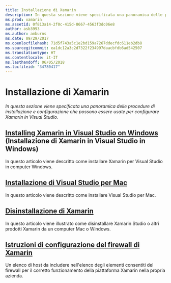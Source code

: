 ```yaml
---
title: Installazione di Xamarin
description: In questa sezione viene specificata una panoramica delle procedure di installazione e configurazione che possono essere usate per configurare Xamarin in Visual Studio.
ms.prod: xamarin
ms.assetid: 0f813a14-2f0c-415d-8667-4563f3dc06e8
author: asb3993
ms.author: amburns
ms.date: 09/29/2017
ms.openlocfilehash: 71d5f743a5c1e2bd159a7267ddecfdc611eb2db8
ms.sourcegitcommit: ea1dc12a3c2d7322f234997daacbfdb6ad542507
ms.translationtype: HT
ms.contentlocale: it-IT
ms.lasthandoff: 06/05/2018
ms.locfileid: "34780417"
---
```

# <a name="installing-xamarin"></a>Installazione di Xamarin

_In questa sezione viene specificata una panoramica delle procedure di installazione e configurazione che possono essere usate per configurare Xamarin in Visual Studio._

##  <a name="installing-xamarin-in-visual-studio-on-windowscross-platformget-startedinstallationwindowsmd"></a>[Installing Xamarin in Visual Studio on Windows](~/cross-platform/get-started/installation/windows.md) (Installazione di Xamarin in Visual Studio in Windows)

In questo articolo viene descritto come installare Xamarin per Visual Studio in computer Windows.

##  <a name="installing-visual-studio-for-macvisualstudiomacinstallation"></a>[Installazione di Visual Studio per Mac](/visualstudio/mac/installation/)

In questo articolo viene descritto come installare Visual Studio per Mac.

##  <a name="uninstalling-xamarincross-platformget-startedinstallationuninstalling-xamarinmd"></a>[Disinstallazione di Xamarin](~/cross-platform/get-started/installation/uninstalling-xamarin.md)

In questo articolo viene illustrato come disinstallare Xamarin Studio o altri prodotti Xamarin da un computer Mac o Windows.

##  <a name="xamarin-firewall-configuration-instructionsfirewallmd"></a>[Istruzioni di configurazione del firewall di Xamarin](firewall.md)

Un elenco di host da includere nell'elenco degli elementi consentiti del firewall per il corretto funzionamento della piattaforma Xamarin nella propria azienda.
